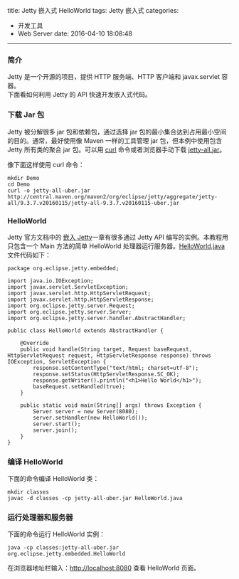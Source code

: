 title: Jetty 嵌入式 HelloWorld
tags: Jetty 嵌入式
categories:
  - 开发工具
  - Web Server
date: 2016-04-10 18:08:48
---


### 简介

Jetty 是一个开源的项目，提供 HTTP 服务端、HTTP 客户端和 javax.servlet 容器。  
下面看如何利用 Jetty 的 API 快速开发嵌入式代码。

### 下载 Jar 包

Jetty 被分解很多 jar 包和依赖包，通过选择 jar 包的最小集合达到占用最小空间的目的。通常，最好使用像 Maven 一样的工具管理 jar 包，但本例中使用包含 Jetty 所有类的聚合 jar 包。可以用 [curl](https://curl.haxx.se/) 命令或者浏览器手动下载 [jetty-all.jar](http://central.maven.org/maven2/org/eclipse/jetty/aggregate/jetty-all/9.3.7.v20160115/jetty-all-9.3.7.v20160115-uber.jar)。

像下面这样使用 curl 命令：

	mkdir Demo
	cd Demo
	curl -o jetty-all-uber.jar http://central.maven.org/maven2/org/eclipse/jetty/aggregate/jetty-all/9.3.7.v20160115/jetty-all-9.3.7.v20160115-uber.jar

### HelloWorld

Jetty 官方文档中的 [嵌入 Jetty](http://www.eclipse.org/jetty/documentation/current/advanced-embedding.html)一章有很多通过 Jetty API 编写的实例。本教程用只包含一个 Main 方法的简单 HelloWorld 处理器运行服务器。[HelloWorld.java](https://raw.githubusercontent.com/eclipse/jetty.project/master/examples/embedded/src/main/java/org/eclipse/jetty/embedded/HelloWorld.java) 文件代码如下：

	package org.eclipse.jetty.embedded;
	 
	import java.io.IOException;
	import javax.servlet.ServletException;
	import javax.servlet.http.HttpServletRequest;
	import javax.servlet.http.HttpServletResponse;
	import org.eclipse.jetty.server.Request;
	import org.eclipse.jetty.server.Server;
	import org.eclipse.jetty.server.handler.AbstractHandler;
	 
	public class HelloWorld extends AbstractHandler {
	 
	    @Override
	    public void handle(String target, Request baseRequest, HttpServletRequest request, HttpServletResponse response) throws IOException, ServletException {
	        response.setContentType("text/html; charset=utf-8");
	        response.setStatus(HttpServletResponse.SC_OK);
	        response.getWriter().println("<h1>Hello World</h1>");
	        baseRequest.setHandled(true);
	    }
	 
	    public static void main(String[] args) throws Exception {
	        Server server = new Server(8080);
	        server.setHandler(new HelloWorld());
	        server.start();
	        server.join();
	    }
	}

### 编译 HelloWorld

下面的命令编译 HelloWorld 类：

	mkdir classes
	javac -d classes -cp jetty-all-uber.jar HelloWorld.java

### 运行处理器和服务器

下面的命令运行 HelloWorld 实例：

	java -cp classes:jetty-all-uber.jar org.eclipse.jetty.embedded.HelloWorld

在浏览器地址栏输入：[http://localhost:8080](http://localhost:8080) 查看 HelloWorld 页面。

